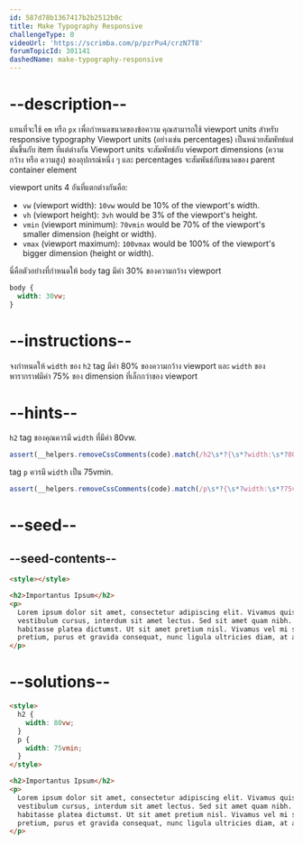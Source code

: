 ```yaml
---
id: 587d78b1367417b2b2512b0c
title: Make Typography Responsive
challengeType: 0
videoUrl: 'https://scrimba.com/p/pzrPu4/crzN7T8'
forumTopicId: 301141
dashedName: make-typography-responsive
---
```


# --description--

แทนที่จะใช้ `em` หรือ `px` เพื่อกำหนดขนาดของข้อความ คุณสามารถใช้ viewport units สำหรับ responsive typography
Viewport units (อย่างเช่น percentages) เป็นหน่วยสัมพัทธ์แต่มันขึ้นกับ item ที่แต่ต่างกัน
Viewport units จะสัมพัทธ์กับ viewport dimensions (ความกว้าง หรือ ความสูง) ของอุปกรณ์หนึ่ง ๆ และ percentages จะสัมพันธ์กับขนาดของ parent container element

viewport units 4 อันที่แตกต่างกันคือ:

<ul><li><code>vw</code> (viewport width): <code>10vw</code> would be 10% of the viewport's width.</li><li><code>vh</code> (viewport height): <code>3vh</code> would be 3% of the viewport's height.</li><li><code>vmin</code> (viewport minimum): <code>70vmin</code> would be 70% of the viewport's smaller dimension (height or width).</li><li><code>vmax</code> (viewport maximum): <code>100vmax</code> would be 100% of the viewport's bigger dimension (height or width).</li></ul>

นี่คือตัวอย่างที่กำหนดให้ `body` tag มีค่า 30% ของความกว้าง viewport

```css
body {
  width: 30vw;
}
```

# --instructions--

จงกำหนดให้ `width` ของ `h2` tag มีค่า 80% ของความกว้าง viewport และ `width` ของพารากราฟมีค่า 75% ของ dimension ที่เล็กกว่าของ viewport

# --hints--

`h2` tag ของคุณควรมี `width` ที่มีค่า 80vw.

```js
assert(__helpers.removeCssComments(code).match(/h2\s*?{\s*?width:\s*?80vw;\s*?}/g));
```

tag `p` ควรมี `width` เป็น 75vmin.

```js
assert(__helpers.removeCssComments(code).match(/p\s*?{\s*?width:\s*?75vmin;\s*?}/g));
```

# --seed--

## --seed-contents--

```html
<style></style>

<h2>Importantus Ipsum</h2>
<p>
  Lorem ipsum dolor sit amet, consectetur adipiscing elit. Vivamus quis tempus massa. Aenean erat nisl, gravida vel
  vestibulum cursus, interdum sit amet lectus. Sed sit amet quam nibh. Suspendisse quis tincidunt nulla. In hac
  habitasse platea dictumst. Ut sit amet pretium nisl. Vivamus vel mi sem. Aenean sit amet consectetur sem. Suspendisse
  pretium, purus et gravida consequat, nunc ligula ultricies diam, at aliquet velit libero a dui.
</p>
```

# --solutions--

```html
<style>
  h2 {
    width: 80vw;
  }
  p {
    width: 75vmin;
  }
</style>

<h2>Importantus Ipsum</h2>
<p>
  Lorem ipsum dolor sit amet, consectetur adipiscing elit. Vivamus quis tempus massa. Aenean erat nisl, gravida vel
  vestibulum cursus, interdum sit amet lectus. Sed sit amet quam nibh. Suspendisse quis tincidunt nulla. In hac
  habitasse platea dictumst. Ut sit amet pretium nisl. Vivamus vel mi sem. Aenean sit amet consectetur sem. Suspendisse
  pretium, purus et gravida consequat, nunc ligula ultricies diam, at aliquet velit libero a dui.
</p>
```
